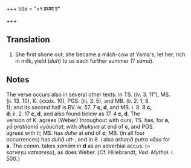+++
title = "०१ प्रथमा ह"

+++
## Translation
1. She first shone out; she became a milch-cow at Yama's; let her, rich  
in milk, yield (*duh*) to us each further summer (? *sámā*).

## Notes
The verse occurs also in several other texts: in TS. (iv. 3. 11⁵), MS.  
(ii. 13. 10), K. (xxxix. 10), PGS. (iii. 3. 5), and MB. (ii. 2. 1; 8.  
1); and its second half is RV. iv. 57. 7 **c, d**, and MB. i. 8. 8 **c,  
d**; ii. 2. 17 **c, d**, and also found below as 17. 4 **c, d**. The  
version of K. agrees (Weber) throughout with ours; TS. has, for **a**,  
*yā́ prathamā́* *vyāúchat*, with *dhukṣva* at end of **c**, and PGS.  
agrees with it; MS. has *duhe* at end of **c**; MB. (in all four  
occurrences) has *duhā utt-*, and in 8. i also *arhaṇā putra vāsa* for  
**a**. The comm. takes *sámām* in **d** as an adverbial accus. (=  
*sarveṣu vatsareṣu*), as does Weber. ⌊Cf. Hillebrandt, *Ved. Mythol.* i.  
500.⌋
